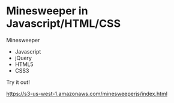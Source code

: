 Minesweeper in Javascript/HTML/CSS
=============

Minesweeper
- Javascript
- jQuery
- HTML5
- CSS3

Try it out!

https://s3-us-west-1.amazonaws.com/minesweeperjs/index.html